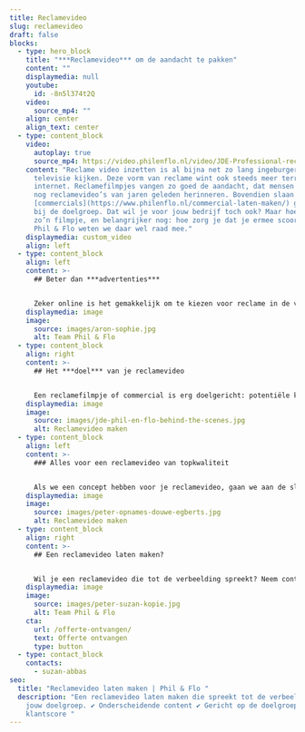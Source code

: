 ```yaml
---
title: Reclamevideo
slug: reclamevideo
draft: false
blocks:
  - type: hero_block
    title: "***Reclamevideo*** om de aandacht te pakken"
    content: ""
    displaymedia: null
    youtube:
      id: -8n5l374t2Q
    video:
      source_mp4: ""
    align: center
    align_text: center
  - type: content_block
    video:
      autoplay: true
      source_mp4: https://video.philenflo.nl/video/JDE-Professional-reclamefilm1.mp4
    content: "Reclame video inzetten is al bijna net zo lang ingeburgerd als dat we
      televisie kijken. Deze vorm van reclame wint ook steeds meer terrein op
      internet. Reclamefilmpjes vangen zo goed de aandacht, dat mensen zich nu
      nog reclamevideo’s van jaren geleden herinneren. Bovendien slaan leuke
      [commercials](https://www.philenflo.nl/commercial-laten-maken/) goed aan
      bij de doelgroep. Dat wil je voor jouw bedrijf toch ook? Maar hoe maak je
      zo’n filmpje, en belangrijker nog: hoe zorg je dat je ermee scoort? Bij
      Phil & Flo weten we daar wel raad mee."
    displaymedia: custom_video
    align: left
  - type: content_block
    align: left
    content: >-
      ## Beter dan ***advertenties***


      Zeker online is het gemakkelijk om te kiezen voor reclame in de vorm van tekst en illustraties: het digitale equivalent van een advertentie in krant of tijdschrift. Maar deze advertenties worden veel genegeerd door websitebezoekers, of door adblockers compleet onzichtbaar gemaakt. Als je echt wilt opvallen, is een reclamevideo veel effectiever. Bovendien vinden veel mensen een kort filmpje ook leuker.
    displaymedia: image
    image:
      source: images/aron-sophie.jpg
      alt: Team Phil & Flo
  - type: content_block
    align: right
    content: >-
      ## Het ***doel*** van je reclamevideo


      Een reclamefilmpje of commercial is erg doelgericht: potentiële klanten overtuigen van een bepaalde product, dienst of merk, zodat deze doelgroep voor jou kiest. Dan is het natuurlijk handig als je weet wie je doelgroep is, en wat het beste werkt om ze aan te spreken. Welke stijl past daar goed bij, en welke kanalen kies je? Om je reclamevideo zo effectief mogelijk in te zetten, helpen we je met het beantwoorden van deze vragen.
    displaymedia: image
    image:
      source: images/jde-phil-en-flo-behind-the-scenes.jpg
      alt: Reclamevideo maken
  - type: content_block
    align: left
    content: >-
      ### Alles voor een reclamevideo van topkwaliteit


      Als we een concept hebben voor je reclamevideo, gaan we aan de slag. We luisteren graag naar je eigen ideeën en input, maar dat hoeft niet: onze creatieve professionals zijn toppers in het uitdenken van een [script](https://www.philenflo.nl/kennisbank/hoe-maak-je-een-videoscript/) en het ontwikkelen van de commercial. Wij hebben vakkundige [animators](https://www.philenflo.nl/oplossingen/animatie-laten-maken/) in dienst én ervaren [filmmakers](https://www.philenflo.nl/oplossingen/video-laten-maken/), zodat je een passende vorm bij ons kunt kiezen. Met Phil & Flo wordt je reclamevideo een doorslaand succes.
    displaymedia: image
    image:
      source: images/peter-opnames-douwe-egberts.jpg
      alt: Reclamevideo maken
  - type: content_block
    align: right
    content: >-
      ## Een reclamevideo laten maken?


      Wil je een reclamevideo die tot de verbeelding spreekt? Neem contact met ons op, dan nemen we direct alle plannen door. Uiteraard kun je ook vragen om een online prijsindicatie!
    displaymedia: image
    image:
      source: images/peter-suzan-kopie.jpg
      alt: Team Phil & Flo
    cta:
      url: /offerte-ontvangen/
      text: Offerte ontvangen
      type: button
  - type: contact_block
    contacts:
      - suzan-abbas
seo:
  title: "Reclamevideo laten maken | Phil & Flo "
  description: "Een reclamevideo laten maken die spreekt tot de verbeelding van
    jouw doelgroep. ✔ Onderscheidende content ✔ Gericht op de doelgroep  ✔ 8,9
    klantscore "
---
```


